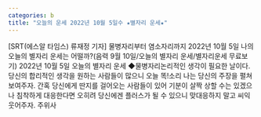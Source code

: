 ```yaml
---
categories: b
title: "오늘의 운세 2022년 10월 5일수 ★별자리 운세★"
---
```

[SRT(에스알 타임스) 류재정 기자] 물병자리부터 염소자리까지 2022년 10월 5일 나의 오늘의 별자리 운세는 어떨까?(음력 9월 10일/오늘의 별자리 운세/별자리운세 무료보기) 2022년 10월 5일 오늘의 별자리 운세 ◆물병자리논리적인 생각이 필요한 날이다. 당신의 합리적인 생각을 원하는 사람들이 많으니 오늘 똑!소리 나는 당신의 주장을 펼쳐 보여주자. 간혹 당신에게 딴지를 걸어오는 사람들이 있어 기분이 살짝 상할 수는 있겠으나 침착하게 대응한다면 오히려 당신에겐 플러스가 될 수 있으니 맞대응하지 말고 씨익 웃어주자. 주위사